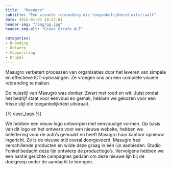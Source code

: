 ```yaml
---
title:  "Masugro"
subtitle: "Een visuele rebranding die toegankelijkheid uitstraalt"
date: 2015-01-03 10:27:01
header-img: "/img/gg.jpg"
header-img-alt: "Green Girafe ALT"

categories:
- Branding 
- Ontwerp 
- Copywriting 
- Drupal
---
```

Masugro verbetert processen van organisaties door het leveren van simpele en effectieve ICT-oplossingen. Ze vroegen ons om een complete visuele rebranding te maken.

De huisstijl van Masugro was donker. Zwart met rood en wit. Juist omdat het bedrijf staat voor eenvoud en gemak, hebben we gekozen voor een frisse stijl die toegankelijkheid uitstraalt.

{% case_tags %} 

We hebben een nieuw logo ontworpen met eenvoudige vormen. Op basis van dit logo en het ontwerp voor een nieuwe website, hebben we belettering voor de auto’s gemaakt en heeft Masugro haar kantoor opnieuw ingericht. Zo is de nieuwe stijl overal doorgevoerd.
Masugro had verschillende producten en wilde deze graag in één lijn aanbieden. Studio Fonkel bedacht deze lijn ontwierp de productlogo’s. Vervolgens hebben we een aantal gerichte campagnes gedaan om deze nieuwe lijn bij de doelgroep onder de aandacht te brengen.
